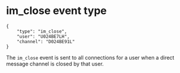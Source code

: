 # im_close event type

	{
		"type": "im_close",
		"user": "U024BE7LH",
		"channel": "D024BE91L"
	}

The `im_close` event is sent to all connections for a user when a direct
message channel is closed by that user.
